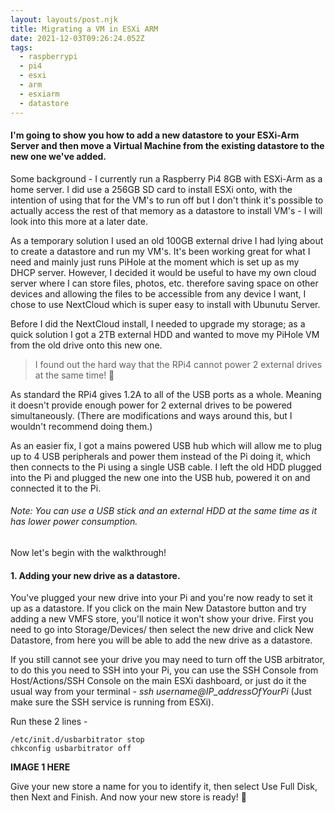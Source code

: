 ```yaml
---
layout: layouts/post.njk
title: Migrating a VM in ESXi ARM
date: 2021-12-03T09:26:24.052Z
tags:
  - raspberrypi
  - pi4
  - esxi
  - arm
  - esxiarm
  - datastore
---
```

#### **I'm going to show you how to add a new datastore to your ESXi-Arm Server and then move a Virtual Machine from the existing datastore to the new one we've added.** 

Some background - I currently run a Raspberry Pi4 8GB with ESXi-Arm as a home server. I did use a 256GB SD card to install ESXi onto, with the intention of using that for the VM's to run off but I don't think it's possible to actually access the rest of that memory as a datastore to install VM's - I will look into this more at a later date. 

As a temporary solution I used an old 100GB external drive I had lying about to create a datastore and run my VM's. It's been working great for what I need and mainly just runs PiHole at the moment which is set up as my DHCP server. However, I decided it would be useful to have my own cloud server where I can store files, photos, etc. therefore saving space on other devices and allowing the files to be accessible from any device I want, I chose to use NextCloud which is super easy to install with Ubunutu Server.

Before I did the NextCloud install, I needed to upgrade my storage; as a quick solution I got a 2TB external HDD and wanted to move my PiHole VM from the old drive onto this new one. 

> I found out the hard way that the RPi4 cannot power 2 external drives at the same time! 🤦

As standard the RPi4 gives 1.2A to all of the USB ports as a whole. Meaning it doesn't provide enough power for 2 external drives to be powered simultaneously. (There are modifications and ways around this, but I wouldn't recommend doing them.) 

As an easier fix, I got a mains powered USB hub which will allow me to plug up to 4 USB peripherals and power them instead of the Pi doing it, which then connects to the Pi using a single USB cable. I left the old HDD plugged into the Pi and plugged the new one into the USB hub, powered it on and connected it to the Pi. 

###### *Note: You can use a USB stick and an external HDD at the same time as it has lower power consumption.* 

Now let's begin with the walkthrough! 



#### 1. Adding your new drive as a datastore.

You've plugged your new drive into your Pi and you're now ready to set it up as a datastore. If you click on the main New Datastore button and try adding a new VMFS store, you'll notice it won't show your drive. First you need to go into Storage/Devices/ then select the new drive and click New Datastore, from here you will be able to add the new drive as a datastore. 

If you still cannot see your drive you may need to turn off the USB arbitrator, to do this you need to SSH into your Pi, you can use the SSH Console from Host/Actions/SSH Console on the main ESXi dashboard, or just do it the usual way from your terminal *\- ssh username@IP_addressOfYourPi*  (Just make sure the SSH service is running from ESXi).

Run these 2 lines - 

```
/etc/init.d/usbarbitrator stop
chkconfig usbarbitrator off
```

**IMAGE 1 HERE**

Give your new store a name for you to identify it, then select Use Full Disk, then Next and Finish. And now your new store is ready! 🎉